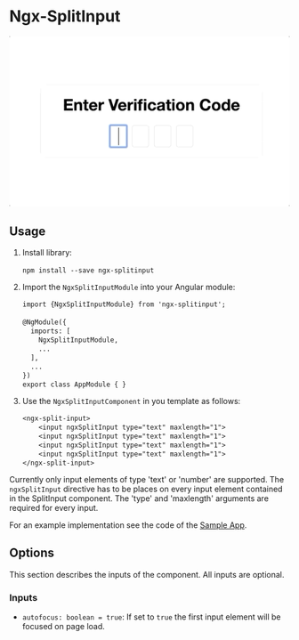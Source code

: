 # Ngx-SplitInput
![](readme/splitInputDemo.gif)

## Usage
1) Install library:

    `npm install --save ngx-splitinput`

2) Import the `NgxSplitInputModule` into your Angular module:

    ```
    import {NgxSplitInputModule} from 'ngx-splitinput';
    
    @NgModule({
      imports: [
        NgxSplitInputModule,
        ...
      ],
      ...
    })
    export class AppModule { }
    ```

3) Use the `NgxSplitInputComponent` in you template as follows:

    ```
    <ngx-split-input>
        <input ngxSplitInput type="text" maxlength="1">
        <input ngxSplitInput type="text" maxlength="1">
        <input ngxSplitInput type="text" maxlength="1">
        <input ngxSplitInput type="text" maxlength="1">
    </ngx-split-input>
    ```

Currently only input elements of type 'text' or 'number' are supported. The `ngxSplitInput` directive has to be places on every input element contained in the SplitInput component. The 'type' and 'maxlength' arguments are required for every input.

For an example implementation see the code of the [Sample App](https://github.com/maxkolb/ngx-splitinput/tree/master/apps/split-input-sample).

## Options
This section describes the inputs of the component. All inputs are optional.

### Inputs
* `autofocus: boolean = true`: If set to `true` the first input element will be focused on page load.
